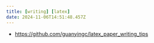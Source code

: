 ```yaml
---
title: [writing] [latex] 
date: 2024-11-06T14:51:48.457Z
---
```


- https://github.com/guanyingc/latex_paper_writing_tips